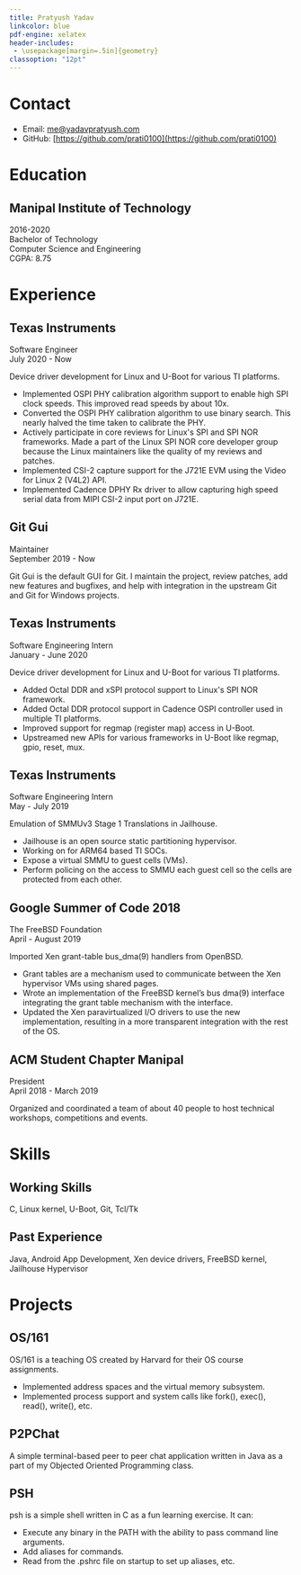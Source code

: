 ```yaml
---
title: Pratyush Yadav
linkcolor: blue
pdf-engine: xelatex
header-includes:
 - \usepackage[margin=.5in]{geometry}
classoption: "12pt"
---
```


# Contact

- Email: [me@yadavpratyush.com](mailto:me@yadavpratyush.com)
- GitHub: [https://github.com/prati0100](https://github.com/prati0100)

# Education

## Manipal Institute of Technology
2016-2020  
Bachelor of Technology  
Computer Science and Engineering  
CGPA: 8.75

# Experience

## Texas Instruments
Software Engineer  
July 2020 - Now

Device driver development for Linux and U-Boot for various TI platforms.

- Implemented OSPI PHY calibration algorithm support to enable high SPI clock
  speeds. This improved read speeds by about 10x.
- Converted the OSPI PHY calibration algorithm to use binary search. This nearly
  halved the time taken to calibrate the PHY.
- Actively participate in core reviews for Linux's SPI and SPI NOR frameworks.
  Made a part of the Linux SPI NOR core developer group because the Linux
  maintainers like the quality of my reviews and patches.
- Implemented CSI-2 capture support for the J721E EVM using the Video for Linux 2
  (V4L2) API.
- Implemented Cadence DPHY Rx driver to allow capturing high speed serial data
  from MIPI CSI-2 input port on J721E.

## Git Gui
Maintainer  
September 2019 - Now

Git Gui is the default GUI for Git. I maintain the project, review patches, add
new features and bugfixes, and help with integration in the upstream Git and Git
for Windows projects.

## Texas Instruments
Software Engineering Intern  
January - June 2020

Device driver development for Linux and U-Boot for various TI platforms.

- Added Octal DDR and xSPI protocol support to Linux's SPI NOR framework.
- Added Octal DDR protocol support in Cadence OSPI controller used in multiple
  TI platforms.
- Improved support for regmap (register map) access in U-Boot.
- Upstreamed new APIs for various frameworks in U-Boot like regmap, gpio, reset,
  mux.

## Texas Instruments
Software Engineering Intern  
May - July 2019

Emulation of SMMUv3 Stage 1 Translations in Jailhouse.

- Jailhouse is an open source static partitioning hypervisor.
- Working on for ARM64 based TI SOCs.
- Expose a virtual SMMU to guest cells (VMs).
- Perform policing on the access to SMMU each guest cell so the cells are
  protected from each other.

## Google Summer of Code 2018
The FreeBSD Foundation  
April - August 2019

Imported Xen grant-table bus_dma(9) handlers from OpenBSD.

- Grant tables are a mechanism used to communicate between the Xen hypervisor
  VMs using shared pages.
- Wrote an implementation of the FreeBSD kernel’s bus dma(9) interface
  integrating the grant table mechanism with the interface.
- Updated the Xen paravirtualized I/O drivers to use the new implementation,
  resulting in a more transparent integration with the rest of the OS.

## ACM Student Chapter Manipal
President  
April 2018 - March 2019

Organized and coordinated a team of about 40 people to host technical
workshops, competitions and events.

# Skills

## Working Skills
C, Linux kernel, U-Boot, Git, Tcl/Tk

## Past Experience
Java, Android App Development, Xen device drivers, FreeBSD kernel, Jailhouse
Hypervisor

# Projects

## OS/161
OS/161 is a teaching OS created by Harvard for their OS course assignments.

- Implemented address spaces and the virtual memory subsystem.
- Implemented process support and system calls like fork(), exec(), read(),
  write(), etc.

## P2PChat
A simple terminal-based peer to peer chat application written in Java as a
part of my Objected Oriented Programming class.

## PSH
psh is a simple shell written in C as a fun learning exercise. It can:

- Execute any binary in the PATH with the ability to pass command line arguments.
- Add aliases for commands.
- Read from the .pshrc file on startup to set up aliases, etc.
